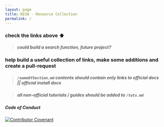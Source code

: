 ```yaml
---
layout: page
title: NISA - Resource Collection
permalink: /
---
```

### check the links above ⬆️ 
> ##### could build a search function, future project?

### help build a useful collection of links, make some additions and create a pull-request 

> ##### ```/nameOfSection.md``` contents should contain only links to official docs || official install docs 

> ##### all non-official tutorials / guides should be added to ```/tuts.md```

##### Code of Conduct
[![Contributor Covenant](https://img.shields.io/badge/Contributer%20Covenant-v2.0-red)](https://www.contributor-covenant.org/version/2/0/code_of_conduct/)
